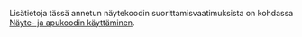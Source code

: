 Lisätietoja tässä annetun näytekoodin suorittamisvaatimuksista on kohdassa [Näyte- ja apukoodin käyttäminen](../developer/org-service/use-sample-helper-code.md).